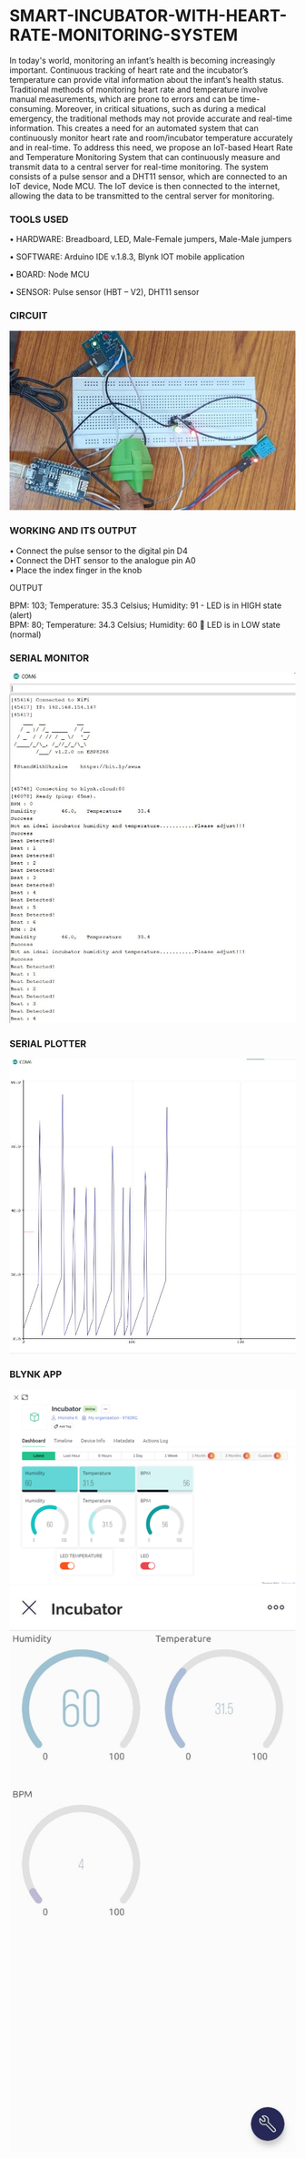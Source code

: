 # SMART-INCUBATOR-WITH-HEART-RATE-MONITORING-SYSTEM
   In today's world, monitoring an infant’s health is becoming increasingly important. Continuous tracking of heart rate and the incubator’s temperature can provide vital information about the infant’s health status. Traditional methods of monitoring heart rate and temperature involve manual measurements, which are prone to errors and can be time-consuming. Moreover, in critical situations, such as during a medical emergency, the traditional methods may not provide accurate and real-time information. This creates a need for an automated system that can continuously monitor heart rate and room/incubator temperature accurately and in real-time.
   To address this need, we propose an IoT-based Heart Rate and Temperature Monitoring System that can continuously measure and transmit data to a central server for real-time monitoring. The system consists of a pulse sensor and a DHT11 sensor, which are connected to an IoT device, Node MCU. The IoT device is then connected to the internet, allowing the data to be transmitted to the central server for monitoring.


### TOOLS USED
•	HARDWARE: Breadboard, LED, Male-Female jumpers, Male-Male jumpers

•	SOFTWARE: Arduino IDE v.1.8.3, Blynk IOT mobile application

•	BOARD: Node MCU

•	SENSOR: Pulse sensor (HBT – V2), DHT11 sensor

### CIRCUIT
<img src="/Asset/circuit.jpg" alt="cicruit"/>

### WORKING AND ITS OUTPUT
•	Connect the pulse sensor to the digital pin D4 <br>
•	Connect the DHT sensor to the analogue pin A0 <br>
•	Place the index finger in the knob

OUTPUT

BPM: 103; Temperature: 35.3 Celsius; Humidity: 91 - LED is in HIGH state (alert) <br>
BPM: 80; Temperature: 34.3 Celsius; Humidity: 60  LED is in LOW state (normal)

### SERIAL MONITOR
<img src="/Asset/monitor.jpg" alt="monitor"/>

### SERIAL PLOTTER
<img src="/Asset/plotter.jpg" alt="plotter"/>

### BLYNK APP 
<img src="/Asset/blynk.png" alt="blynk"/><br>
<img src="/Asset/blynk1.png" alt="blynk1"/>
